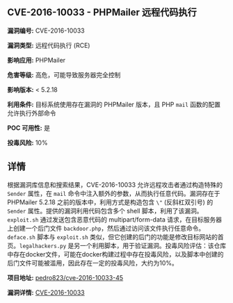 ## CVE-2016-10033 - PHPMailer 远程代码执行

**漏洞编号:** CVE-2016-10033

**漏洞类型:** 远程代码执行 (RCE)

**影响应用:** PHPMailer

**危害等级:** 高危，可能导致服务器完全控制

**影响版本:** < 5.2.18

**利用条件:** 目标系统使用存在漏洞的 PHPMailer 版本，且 PHP `mail` 函数的配置允许执行外部命令

**POC 可用性:** 是

**投毒风险:** 10%

## 详情

根据漏洞库信息和搜索结果，CVE-2016-10033 允许远程攻击者通过构造特殊的 `Sender` 属性，在 `mail` 命令中注入额外的参数，从而执行任意代码。漏洞存在于 PHPMailer 5.2.18 之前的版本中，利用方式是构造包含 `\"` (反斜杠双引号) 的 `Sender` 属性。提供的漏洞利用代码包含多个 shell 脚本，利用了该漏洞。`exploit.sh` 通过发送包含恶意代码的 multipart/form-data 请求，在目标服务器上创建一个后门文件 `backdoor.php`，然后通过访问该文件执行任意命令。`deface.sh` 脚本与 `exploit.sh` 类似，但它创建的后门的功能是修改目标网站的首页。`legalhackers.py` 是另一个利用脚本，用于验证漏洞。投毒风险评估：该仓库中存在docker文件，可能在docker构建过程中存在投毒风险，以及脚本中创建的后门文件可能被滥用，因此存在一定的投毒风险，大约为10%。

**项目地址:** [pedro823/cve-2016-10033-45](https://github.com/pedro823/cve-2016-10033-45)

**漏洞详情:** [CVE-2016-10033](https://nvd.nist.gov/vuln/detail/CVE-2016-10033)